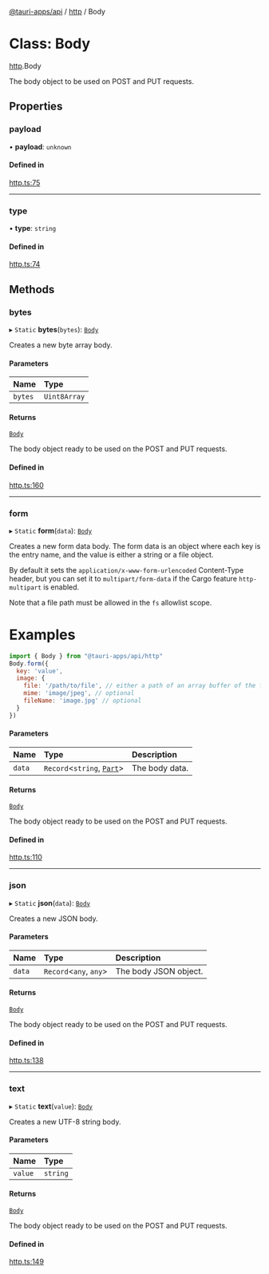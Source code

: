 [@tauri-apps/api](../README.md) / [http](../modules/http.md) / Body

# Class: Body

[http](../modules/http.md).Body

The body object to be used on POST and PUT requests.

## Properties

### payload

• **payload**: `unknown`

#### Defined in

[http.ts:75](https://github.com/tauri-apps/tauri/blob/393c774/tooling/api/src/http.ts#L75)

___

### type

• **type**: `string`

#### Defined in

[http.ts:74](https://github.com/tauri-apps/tauri/blob/393c774/tooling/api/src/http.ts#L74)

## Methods

### bytes

▸ `Static` **bytes**(`bytes`): [`Body`](http.Body.md)

Creates a new byte array body.

#### Parameters

| Name | Type |
| :------ | :------ |
| `bytes` | `Uint8Array` |

#### Returns

[`Body`](http.Body.md)

The body object ready to be used on the POST and PUT requests.

#### Defined in

[http.ts:160](https://github.com/tauri-apps/tauri/blob/393c774/tooling/api/src/http.ts#L160)

___

### form

▸ `Static` **form**(`data`): [`Body`](http.Body.md)

Creates a new form data body. The form data is an object where each key is the entry name,
and the value is either a string or a file object.

By default it sets the `application/x-www-form-urlencoded` Content-Type header,
but you can set it to `multipart/form-data` if the Cargo feature `http-multipart` is enabled.

Note that a file path must be allowed in the `fs` allowlist scope.

# Examples

```js
import { Body } from "@tauri-apps/api/http"
Body.form({
  key: 'value',
  image: {
    file: '/path/to/file', // either a path of an array buffer of the file contents
    mime: 'image/jpeg', // optional
    fileName: 'image.jpg' // optional
  }
})
```

#### Parameters

| Name | Type | Description |
| :------ | :------ | :------ |
| `data` | `Record`<`string`, [`Part`](../modules/http.md#part)\> | The body data. |

#### Returns

[`Body`](http.Body.md)

The body object ready to be used on the POST and PUT requests.

#### Defined in

[http.ts:110](https://github.com/tauri-apps/tauri/blob/393c774/tooling/api/src/http.ts#L110)

___

### json

▸ `Static` **json**(`data`): [`Body`](http.Body.md)

Creates a new JSON body.

#### Parameters

| Name | Type | Description |
| :------ | :------ | :------ |
| `data` | `Record`<`any`, `any`\> | The body JSON object. |

#### Returns

[`Body`](http.Body.md)

The body object ready to be used on the POST and PUT requests.

#### Defined in

[http.ts:138](https://github.com/tauri-apps/tauri/blob/393c774/tooling/api/src/http.ts#L138)

___

### text

▸ `Static` **text**(`value`): [`Body`](http.Body.md)

Creates a new UTF-8 string body.

#### Parameters

| Name | Type |
| :------ | :------ |
| `value` | `string` |

#### Returns

[`Body`](http.Body.md)

The body object ready to be used on the POST and PUT requests.

#### Defined in

[http.ts:149](https://github.com/tauri-apps/tauri/blob/393c774/tooling/api/src/http.ts#L149)
